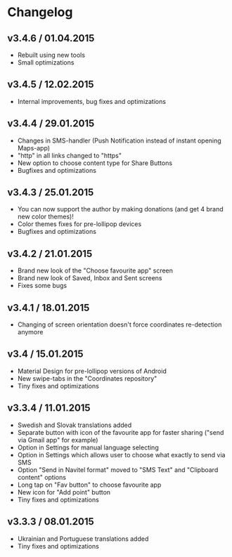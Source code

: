 # Changelog

## v3.4.6 / 01.04.2015
- Rebuilt using new tools
- Small optimizations

## v3.4.5 / 12.02.2015
- Internal improvements, bug fixes and optimizations

## v3.4.4 / 29.01.2015
- Changes in SMS-handler (Push Notification instead of instant opening Maps-app)
- "http" in all links changed to "https"
- New option to choose content type for Share Buttons
- Bugfixes and optimizations

## v3.4.3 / 25.01.2015
- You can now support the author by making donations (and get 4 brand new color themes)!
- Color themes fixes for pre-lollipop devices
- Bugfixes and optimizations

## v3.4.2 / 21.01.2015
- Brand new look of the "Choose favourite app" screen
- Brand new look of Saved, Inbox and Sent screens
- Fixes some bugs

## v3.4.1 / 18.01.2015
- Changing of screen orientation doesn't force coordinates re-detection anymore

## v3.4 / 15.01.2015
- Material Design for pre-lollipop versions of Android
- New swipe-tabs in the "Coordinates repository"
- Tiny fixes and optimizations

## v3.3.4 / 11.01.2015
- Swedish and Slovak translations added
- Separate button with icon of the favourite app for faster sharing ("send via Gmail app" for example)
- Option in Settings for manual language selecting
- Option in Settings which allows user to choose what exactly to send via SMS
- Option "Send in Navitel format" moved to "SMS Text" and "Clipboard content" options
- Long tap on "Fav button" to choose favourite app
- New icon for "Add point" button
- Tiny fixes and optimizations

## v3.3.3 / 08.01.2015
- Ukrainian and Portuguese translations added
- Tiny fixes and optimizations
